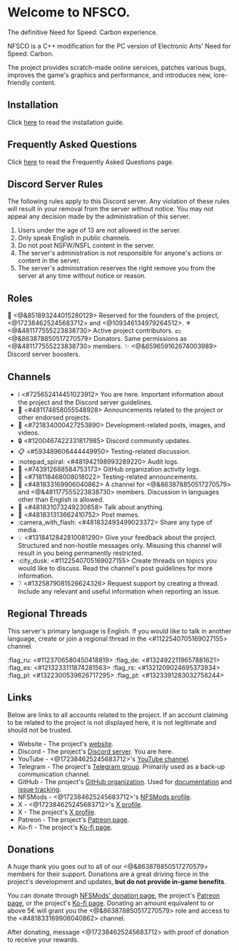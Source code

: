 # Welcome to NFSCO.
The definitive Need for Speed: Carbon experience.

NFSCO is a C++ modification for the PC version of Electronic Arts' Need for Speed: Carbon.

The project provides scratch-made online services, patches various bugs, improves the game's graphics and performance, and introduces new, lore-friendly content.

## Installation
Click [here](<https://github.com/NFSCO/documentation/wiki/NFSCO-%E2%80%90-Installation-Guide>) to read the installation guide.

## Frequently Asked Questions
Click [here](<https://github.com/NFSCO/documentation/wiki/NFSCO-%E2%80%90-Frequently-Asked-Questions>) to read the Frequently Asked Questions page.

## Discord Server Rules
The following rules apply to this Discord server. Any violation of these rules will result in your removal from the server without notice. You may not appeal any decision made by the administration of this server.

1. Users under the age of 13 are not allowed in the server.
2. Only speak English in public channels.
3. Do not post NSFW/NSFL content in the server.
4. The server's administration is not responsible for anyone's actions or content in the server.
5. The server's administration reserves the right remove you from the server at any time without notice or reason.

## Roles
:crown: <@&851893244015280129> Reserved for the founders of the project, <@172384625245683712> and <@109346134979264512>.
:fleur_de_lis: <@&481177555223838730> Active project contributors.
:dollar: <@&863878850517270579> Donators. Same permissions as <@&481177555223838730> members.
:sparkles: <@&659659162674003989> Discord server boosters.

## Channels
* :information_source: <#725652414451023912> You are here. Important information about the project and the Discord server guidelines.
* :mega: <#481174858055548928> Announcements related to the project or other endorsed projects.
* :wrench: <#721834000427253890> Development-related posts, images, and videos.
* :lock: <#1200467422331817985> Discord community updates.
* :clipboard: <#593489606444449950> Testing-related discussion.
* :notepad_spiral: <#481942198993289220> Audit logs.
* :page_facing_up: <#743912688584753173> GitHub organization activity logs.
* :test_tube: <#718118468008018022> Testing-related announcements.
* :night_with_stars: <#481833169906040862> A channel for <@&863878850517270579> and <@&481177555223838730> members. Discussion in languages other than English is allowed.
* :speech_balloon: <#481831073249230858> Talk about anything.
* :card_index: <#481831313662410752> Post memes.
* :camera_with_flash: <#481832493499023372> Share any type of media.
* :bulb: <#1318412842810081290> Give your feedback about the project. Structured and non-hostile messages only. Misusing this channel will result in you being permanently restricted.
* :city_dusk: <#1122540705169027155> Create threads on topics you would like to discuss. Read the channel's post guidelines for more information.
* :grey_question: <#1325879081526624326> Request support by creating a thread. Include any relevant and useful information when reporting an issue.

## Regional Threads
This server's primary language is English. If you would like to talk in another language, create or join a regional thread in the <#1122540705169027155> channel.

:flag_ru: <#1123706580450418819>
:flag_de: <#1324922119657881621>
:flag_es: <#1213233111874281563>
:flag_rs: <#1321209024695373934>
:flag_pl: <#1322300539626717295>
:flag_pt: <#1323391283032756244>

## Links
Below are links to all accounts related to the project.
If an account claiming to be related to the project is not displayed here, it is not legitimate and should not be trusted.

* Website - The project's [website](<https://nfsco.club>).
* Discord - The project's [Discord server](<https://discord.nfsco.club>). You are here.
* YouTube - <@172384625245683712>'s [YouTube channel](<https://youtube.com/rxyyy>).
* Telegram - The project's [Telegram group](<https://telegram.nfsco.club>). Primarily used as a back-up communication channel.
* GitHub - The project's [GitHub organization](<https://github.com/orgs/NFSCO>). Used for [documentation](<https://github.com/NFSCO/documentation>) and [issue tracking](<https://github.com/orgs/NFSCO/projects/1/views/1>).
* NFSMods - <@172384625245683712>'s [NFSMods profile](<https://nfsmods.xyz/user/444>).
* X - <@172384625245683712>'s [X profile](<https://x.com/__usercall>).
* X - The project's [X profile](<https://x.com/race_bin_casino>).
* Patreon - The project's [Patreon page](<https://patreon.com/c/NFSCO>).
* Ko-fi - The project's [Ko-fi page](<https://ko-fi.com/nfsco>).

## Donations
A huge thank you goes out to all of our <@&863878850517270579> members for their support.
Donations are a great driving force in the project's development and updates, **but do not provide in-game benefits**.

You can donate through [NFSMods' donation page](<https://nfsmods.xyz/donate>), the project's [Patreon page](<https://patreon.com/NFSCO>), or the project's [Ko-fi page](<https://ko-fi.com/nfsco>). Donating an amount equivalent to or above 5€ will grant you the <@&863878850517270579> role and access to the <#481833169906040862> channel.

After donating, message <@172384625245683712> with proof of donation to receive your rewards.
